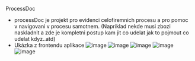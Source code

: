 ProcessDoc 
- processDoc je projekt pro evidenci celofiremnich procesu a pro pomoc v navigovani v procesu samotnem. (Napriklad nekde musi zbozi naskladnit a zde je kompletni postup kam jit co udelat jak to pojmout co udelat kdyz..atd)
- Ukázka z frontendu aplikace
![image](https://user-images.githubusercontent.com/8522913/132212322-0bbc24b6-2e82-423b-b1f9-61f777a6d3e9.png)
![image](https://user-images.githubusercontent.com/8522913/132212395-43c1d005-cf6f-4796-aa23-f5992b3872d1.png)
![image](https://user-images.githubusercontent.com/8522913/132212582-55fd9b0d-a2b7-41ee-b88e-c22aee4b5a30.png)
![image](https://user-images.githubusercontent.com/8522913/132212867-de314f0c-a208-47f1-b5b5-431a7bff2ab3.png)
![image](https://user-images.githubusercontent.com/8522913/132212100-83495036-2fce-415d-b8ab-0088f6414097.png)
